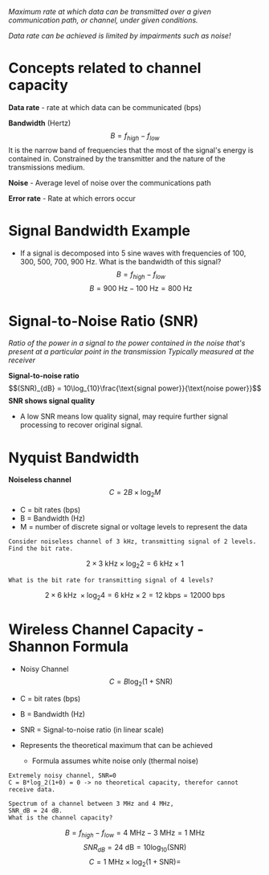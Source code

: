 *Maximum rate at which data can be transmitted over a given communication path, or channel, under given conditions.*

*Data rate can be achieved is limited by impairments such as noise!*

# Concepts related to channel capacity

**Data rate** - rate at which data can be communicated (bps)

**Bandwidth** (Hertz) 
$$B = f_{high} - f_{low}$$
		It is the narrow band of frequencies that the most of the signal's energy is contained in.
		Constrained by the transmitter and the nature of the transmissions medium.

**Noise** - Average level of noise over the communications path

**Error rate** - Rate at which errors occur

# Signal Bandwidth Example

* If a signal is decomposed into 5 sine waves with frequencies of 100, 300, 500, 700, 900 Hz. What is the bandwidth of this signal?
$$B = f_{high} - f_{low}$$
$$B = 900 \text{ Hz} - 100 \text{ Hz} = 800 \text{ Hz}$$

# Signal-to-Noise Ratio (SNR)

*Ratio of the power in a signal to the power contained in the noise that's present at a particular point in the transmission
	Typically measured at the receiver*

**Signal-to-noise ratio**
$$(SNR)_{dB} = 10\log_{10}\frac{\text{signal power}}{\text{noise power}}$$
**SNR shows signal quality**
* A low SNR means low quality signal, may require further signal processing to recover original signal.

# Nyquist Bandwidth

**Noiseless channel**
$$C = 2B\times \log_2 M$$
* C = bit rates (bps)
* B = Bandwidth (Hz)
* M = number of discrete signal or voltage levels to represent the data

```Example
Consider noiseless channel of 3 kHz, transmitting signal of 2 levels. Find the bit rate.
```

$$2\times 3\text{ kHz}\times \log_2 2 = 6 \text{ kHz} \times 1$$

```Example
What is the bit rate for transmitting signal of 4 levels?
```
$$2\times6 \text{ kHz }\times \log_2 4 = 6 \text{ kHz} \times 2 = 12 \text{ kbps} = 12000 \text{ bps}$$

# Wireless Channel Capacity - Shannon Formula

* Noisy Channel
$$C=B\log_2(1+\text{SNR})$$
* C = bit rates (bps)
* B = Bandwidth (Hz)
* SNR = Signal-to-noise ratio (in linear scale)

* Represents the theoretical maximum that can be achieved
	* Formula assumes white noise only (thermal noise)

```Example
Extremely noisy channel, SNR=0
C = B*log_2(1+0) = 0 -> no theoretical capacity, therefor cannot receive data.
```

```Example
Spectrum of a channel between 3 MHz and 4 MHz,
SNR_dB = 24 dB.
What is the channel capacity?
```

$$B = f_{high}-f_{low} = 4 \text{ MHz} - 3 \text{ MHz} = 1 \text{ MHz}$$
$$SNR_{dB} = 24 \text{ dB} = 10\log_{10}(\text{SNR})$$
$$C = 1 \text{ MHz}\times\log_2 (1+\text{SNR}) = $$
